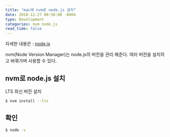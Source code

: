 ```yaml
---
title: "mac에 nvm로 node.js 설치"
date: 2018-12-27 00:58:00 -0004
type: Development
categories: nvm node.js
read_time: false
---
```



자세한 내용은 : [node.js](https://nodejs.org/en/)

nvm(Node Version Manager)는 node.js의 버전을 관리 해준다.
여러 버전을 설치하고 바꿔가며 사용할 수 있다.

## nvm로 node.js 설치

LTS 최신 버전 설치

```bash
$ nvm install --lts
```

## 확인

```bash
$ node -v
```